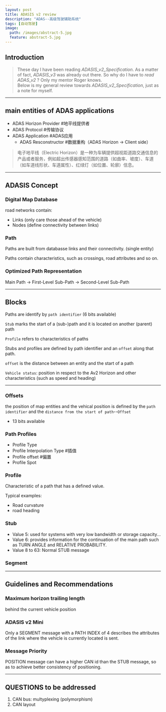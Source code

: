 ```yaml
---
layout: post
title: ADASIS v2 review
description: "ADAS--高级驾驶辅助系统"
tags: [自动驾驶]
image:
  path: /images/abstract-5.jpg
  feature: abstract-5.jpg
---
```


## Introduction

> These day I have been reading *ADASIS_v2_Specification*. As a matter of fact, *ADASIS_v3* was already out there. So why do I have to *read ADAS_v2* ? Only my mentor Roger knows.  
> Below is my general review towards *ADASIS_v2_Specification*, just as a note for myself.

___

## main entities of ADAS applications

- ADAS Horizon Provider #地平线提供者
- ADAS Protocol #传输协议
- ADAS Application  #ADAS应用
   - ADAS Resconstructor #数据重构（ADAS Horizon ->  Client side）

> 电子地平线（Electric Horizon）是一种为车辆提供超视距道路交通信息的产品或者服务，例如超出传感器感知范围的道路（如曲率、坡度）、车道（如车道线形状、车道属性）、红绿灯（如位置、轮廓）信息。

___

## ADASIS Concept

### Digital Map Database

road networks contain:
- Links (only care those ahead of the vehicle)
- Nodes (define connectivity between links)

### Path

Paths are built from databasse links and their connectivity. (single entity)

Paths contain characteristics, such as crossings, road attributes and so on.

### Optimized Path Representation

Main Path -> First-Level Sub-Path -> Second-Level Sub-Path

___

## Blocks

Paths are identify by `path identifier` (6 bits available)

`Stub` marks the start of a (sub-)path and it is located on another (parent) path

`Profile` refers to characteristics of paths

Stubs and profiles are defined by path identifier and an `offset` along that path.

`offset` is the distance between an entity and the start of a path

`Vehicle status`: position in respect to the Av2 Horizon and other characteristics (such as speed and heading)

___

### Offsets

the position of map entities and the vehical position is defined by the `path identifier` and the `distance from the start of path`--`Offset`

- 13 bits available


### Path Profiles

- Profile Type
- Profile Interpolation Type #插值
- Profile offset #偏置
- Profile Spot

### Profile

Characteristic of a path that has a defined value.

Typical examples:

- Road curvature  
- road heading

### Stub

- Value 5: used for systems with very low bandwidth or storage capacity...  
- Value 6: provides information for the continuation of the main path such as TURN ANGLE and RELATIVE PROBABILITY.  
- Value 8 to 63: Normal STUB message  
  
### Segment

___

## Guidelines and Recommendations

### Maximum horizon trailing length

behind the current vehicle position

    
### ADASIS v2 Mini

Only a SEGMENT message with a PATH INDEX of 4 describes the attributes of the link where the vehicle is currently located is sent.

### Message Priority

POSITION message can have a higher CAN id than the STUB message, so as to achieve better consistency of positioning.





___


## QUESTIONS to be addressed

1. CAN bus: multyplexing (polymorphism)  
2. CAN layout

